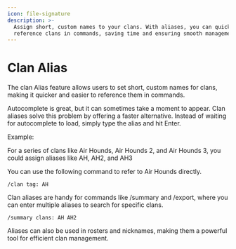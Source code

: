 ```yaml
---
icon: file-signature
description: >-
  Assign short, custom names to your clans. With aliases, you can quickly
  reference clans in commands, saving time and ensuring smooth management.
---
```


# Clan Alias

The clan Alias feature allows users to set short, custom names for clans, making it quicker and easier to reference them in commands.

Autocomplete is great, but it can sometimes take a moment to appear. Clan aliases solve this problem by offering a faster alternative. Instead of waiting for autocomplete to load, simply type the alias and hit Enter.

Example:

For a series of clans like Air Hounds, Air Hounds 2, and Air Hounds 3, you could assign aliases like AH, AH2, and AH3

You can use the following command to refer to Air Hounds directly.

```
/clan tag: AH
```

Clan aliases are handy for commands like /summary and /export, where you can enter multiple aliases to search for specific clans.

```
/summary clans: AH AH2
```

Aliases can also be used in rosters and nicknames, making them a powerful tool for efficient clan management.
